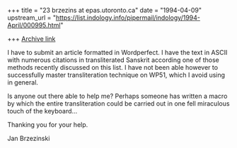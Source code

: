 +++
title = "23 brzezins at epas.utoronto.ca"
date = "1994-04-09"
upstream_url = "https://list.indology.info/pipermail/indology/1994-April/000995.html"

+++
[Archive link](https://list.indology.info/pipermail/indology/1994-April/000995.html)

I have to submit an article formatted in Wordperfect.
I have the text in ASCII with numerous citations in transliterated
Sanskrit according one of those methods recently discussed on this list.
I have not been able however to successfully master transliteration
technique on WP51, which I avoid using in general.

Is anyone out there able to help me?  Perhaps someone has written a
macro by which the entire transliteration could be carried out in one
fell miraculous touch of the keyboard...

Thanking you for your help.

Jan Brzezinski






